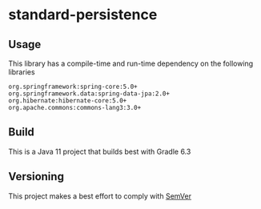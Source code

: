 # standard-persistence

## Usage
This library has a compile-time and run-time dependency on the following libraries

    org.springframework:spring-core:5.0+
    org.springframework.data:spring-data-jpa:2.0+
    org.hibernate:hibernate-core:5.0+
    org.apache.commons:commons-lang3:3.0+

## Build
This is a Java 11 project that builds best with Gradle 6.3

## Versioning
This project makes a best effort to comply with [SemVer](https://semver.org/)
